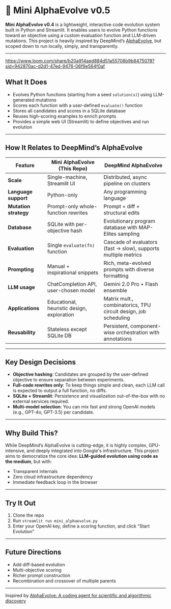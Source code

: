 # 🧬 Mini AlphaEvolve v0.5

**Mini AlphaEvolve v0.4** is a lightweight, interactive code evolution system built in Python and Streamlit. It enables users to evolve Python functions toward an objective using a custom evaluation function and LLM-driven mutations. This project is heavily inspired by DeepMind’s [AlphaEvolve](https://deepmind.google/discover/blog/alphaevolve-a-gemini-powered-coding-agent-for-designing-advanced-algorithms/), but scoped down to run locally, simply, and transparently.

---
https://www.loom.com/share/b20a914aed884d51a55708b9b8475078?sid=942870ac-d2d1-47ed-9476-06f9e564f0af


## What It Does

- Evolves Python functions (starting from a seed `solution(x)`) using LLM-generated mutations
- Scores each function with a user-defined `evaluate()` function
- Stores all candidates and scores in a SQLite database
- Reuses high-scoring examples to enrich prompts
- Provides a simple web UI (Streamlit) to define objectives and run evolution

---

## How It Relates to DeepMind’s AlphaEvolve

| Feature | Mini AlphaEvolve (This Repo) | DeepMind AlphaEvolve |
|--------|-------------------------------|-----------------------|
| **Scale** | Single-machine, Streamlit UI | Distributed, async pipeline on clusters |
| **Language support** | Python-only | Any programming language |
| **Mutation strategy** | Prompt-only whole-function rewrites | Prompt + diff + structural edits |
| **Database** | SQLite with per-objective hash | Evolutionary program database with MAP-Elites sampling |
| **Evaluation** | Single `evaluate(fn)` function | Cascade of evaluators (fast → slow), supports multiple metrics |
| **Prompting** | Manual + inspirational snippets | Rich, meta-evolved prompts with diverse formatting |
| **LLM usage** | ChatCompletion API, user-chosen model | Gemini 2.0 Pro + Flash ensemble |
| **Applications** | Educational, heuristic design, exploration | Matrix mult., combinatorics, TPU circuit design, job scheduling |
| **Reusability** | Stateless except SQLite DB | Persistent, component-wise orchestration with annotations |

---

## Key Design Decisions

- **Objective hashing**: Candidates are grouped by the user-defined objective to ensure separation between experiments.
- **Full-code rewrites only**: To keep things simple and clean, each LLM call is expected to output a full function, no diffs.
- **SQLite + Streamlit**: Persistence and visualization out-of-the-box with no external services required.
- **Multi-model selection**: You can mix fast and strong OpenAI models (e.g., GPT-4o, GPT-3.5) per candidate.

---

## Why Build This?

While DeepMind’s AlphaEvolve is cutting-edge, it is highly complex, GPU-intensive, and deeply integrated into Google's infrastructure. This project aims to democratize the core idea: **LLM-guided evolution using code as the medium**, but with:
- Transparent internals
- Zero cloud infrastructure dependency
- Immediate feedback loop in the browser

---

## Try It Out

1. Clone the repo
2. Run `streamlit run mini_alphaevolve.py`
3. Enter your OpenAI key, define a scoring function, and click “Start Evolution”

---

## Future Directions

- Add diff-based evolution
- Multi-objective scoring
- Richer prompt construction
- Recombination and crossover of multiple parents

---

Inspired by [AlphaEvolve: A coding agent for scientific and algorithmic discovery](https://storage.googleapis.com/deepmind-media/DeepMind.com/Blog/alphaevolve-a-gemini-powered-coding-agent-for-designing-advanced-algorithms/AlphaEvolve.pdf)
